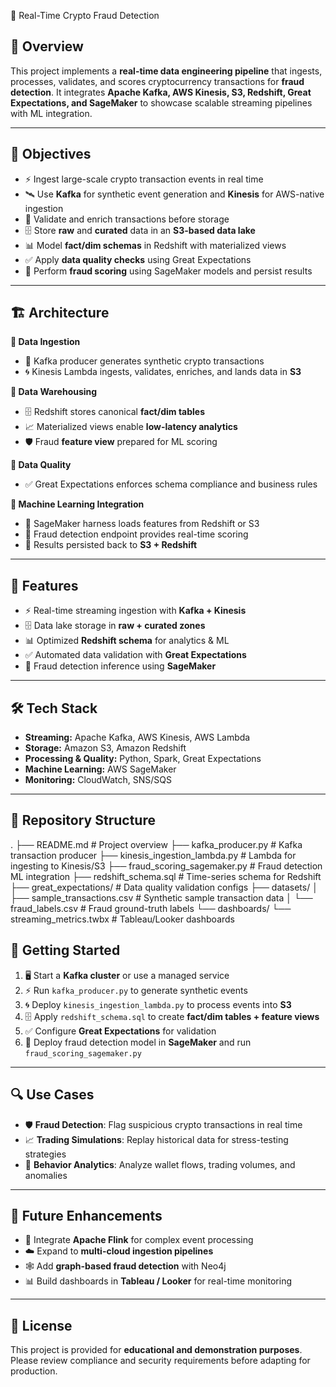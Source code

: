 🚨 Real-Time Crypto Fraud Detection  

## 📖 Overview  
This project implements a **real-time data engineering pipeline** that ingests, processes, validates, and scores cryptocurrency transactions for **fraud detection**. It integrates **Apache Kafka, AWS Kinesis, S3, Redshift, Great Expectations, and SageMaker** to showcase scalable streaming pipelines with ML integration.  

---

## 🎯 Objectives  
- ⚡ Ingest large-scale crypto transaction events in real time  
- 🛰 Use **Kafka** for synthetic event generation and **Kinesis** for AWS-native ingestion  
- 🧹 Validate and enrich transactions before storage  
- 🗄 Store **raw** and **curated** data in an **S3-based data lake**  
- 📊 Model **fact/dim schemas** in Redshift with materialized views  
- ✅ Apply **data quality checks** using Great Expectations  
- 🤖 Perform **fraud scoring** using SageMaker models and persist results  

---

## 🏗 Architecture  
**🔹 Data Ingestion**  
- 📝 Kafka producer generates synthetic crypto transactions  
- 🌀 Kinesis Lambda ingests, validates, enriches, and lands data in **S3**  

**🔹 Data Warehousing**  
- 🗄 Redshift stores canonical **fact/dim tables**  
- 📈 Materialized views enable **low-latency analytics**  
- 🛡 Fraud **feature view** prepared for ML scoring  

**🔹 Data Quality**  
- ✅ Great Expectations enforces schema compliance and business rules  

**🔹 Machine Learning Integration**  
- 🤖 SageMaker harness loads features from Redshift or S3  
- 🔮 Fraud detection endpoint provides real-time scoring  
- 📂 Results persisted back to **S3 + Redshift**  

---

## 🌟 Features  
- ⚡ Real-time streaming ingestion with **Kafka + Kinesis**  
- 🗄 Data lake storage in **raw + curated zones**  
- 📊 Optimized **Redshift schema** for analytics & ML  
- ✅ Automated data validation with **Great Expectations**  
- 🤖 Fraud detection inference using **SageMaker**  

---

## 🛠 Tech Stack  
- **Streaming:** Apache Kafka, AWS Kinesis, AWS Lambda  
- **Storage:** Amazon S3, Amazon Redshift  
- **Processing & Quality:** Python, Spark, Great Expectations  
- **Machine Learning:** AWS SageMaker  
- **Monitoring:** CloudWatch, SNS/SQS  

---

## 📂 Repository Structure  
.
├── README.md                         # Project overview
├── kafka_producer.py                 # Kafka transaction producer
├── kinesis_ingestion_lambda.py       # Lambda for ingesting to Kinesis/S3
├── fraud_scoring_sagemaker.py        # Fraud detection ML integration
├── redshift_schema.sql               # Time-series schema for Redshift
├── great_expectations/               # Data quality validation configs
├── datasets/
│   ├── sample_transactions.csv       # Synthetic sample transaction data
│   └── fraud_labels.csv              # Fraud ground-truth labels
└── dashboards/
    └── streaming_metrics.twbx        # Tableau/Looker dashboards

## 🚀 Getting Started  
1. 🖥 Start a **Kafka cluster** or use a managed service  
2. ⚡ Run `kafka_producer.py` to generate synthetic events  
3. 🌀 Deploy `kinesis_ingestion_lambda.py` to process events into **S3**  
4. 🗄 Apply `redshift_schema.sql` to create **fact/dim tables + feature views**  
5. ✅ Configure **Great Expectations** for validation  
6. 🤖 Deploy fraud detection model in **SageMaker** and run `fraud_scoring_sagemaker.py`  

---

## 🔍 Use Cases  
- 🛡 **Fraud Detection**: Flag suspicious crypto transactions in real time  
- 📈 **Trading Simulations**: Replay historical data for stress-testing strategies  
- 👥 **Behavior Analytics**: Analyze wallet flows, trading volumes, and anomalies  

---

## 🔮 Future Enhancements  
- 🔗 Integrate **Apache Flink** for complex event processing  
- ☁️ Expand to **multi-cloud ingestion pipelines**  
- 🕸 Add **graph-based fraud detection** with Neo4j  
- 📊 Build dashboards in **Tableau / Looker** for real-time monitoring  

---

## 📜 License  
This project is provided for **educational and demonstration purposes**. Please review compliance and security requirements before adapting for production.  

